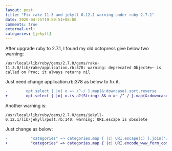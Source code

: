 ```yaml
---
layout: post
title: "Fix rake 11.3 and jekyll 0.12.1 warning under ruby 2.7.1"
date: 2020-04-25T19:59:51+08:00
comments: true
external-url:
categories: [jekyll]
---
```


After upgrade ruby to 2.7.1, I found my old octopress give below two warning:

`/usr/local/lib/ruby/gems/2.7.0/gems/rake-11.3.0/lib/rake/application.rb:378: warning: deprecated Object#=~ is called on Proc; it always returns nil`

Just need change application.rb:378 as below to fix it.

```diff
-        opt.select { |o| o =~ /^-/ }.map(&:downcase).sort.reverse
+        opt.select { |o| o.is_a?(String) && o =~ /^-/ }.map(&:downcase).sort.reverse
```

Another warning is:

`/usr/local/lib/ruby/gems/2.7.0/gems/jekyll-0.12.1/lib/jekyll/post.rb:140: warning: URI.escape is obsolete`

Just change as below:

```diff
-          "categories" => categories.map { |c| URI.escape(c) }.join('/'),
+          "categories" => categories.map { |c| URI.encode_www_form_component(c) }.join('/'),
```
